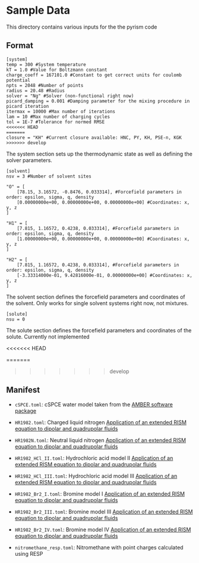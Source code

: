 # Sample Data

This directory contains various inputs for the the pyrism code

## Format
```
[system]
temp = 300 #System temperature
kT = 1.0 #Value for Boltzmann constant 
charge_coeff = 167101.0 #Constant to get correct units for coulomb potential
npts = 2048 #Number of points
radius = 20.48 #Radius
solver = "Ng" #Solver (non-functional right now)
picard_damping = 0.001 #Damping parameter for the mixing procedure in picard iteration
itermax = 10000 #Max number of iterations
lam = 10 #Max number of charging cycles 
tol = 1E-7 #Tolerance for normed RMSE 
<<<<<<< HEAD
=======
closure = "KH" #Current closure available: HNC, PY, KH, PSE-n, KGK 
>>>>>>> develop
```

The system section sets up the thermodynamic state as well as defining the solver parameters.

```
[solvent]
nsv = 3 #Number of solvent sites

"O" = [
    [78.15, 3.16572, -0.8476, 0.033314], #Forcefield parameters in order: epsilon, sigma, q, density
    [0.00000000e+00, 0.00000000e+00, 0.00000000e+00] #Coordinates: x, y, z
]

"H1" = [
    [7.815, 1.16572, 0.4238, 0.033314], #Forcefield parameters in order: epsilon, sigma, q, density
    [1.00000000e+00, 0.00000000e+00, 0.00000000e+00] #Coordinates: x, y, z
] 

"H2" = [
    [7.815, 1.16572, 0.4238, 0.033314], #Forcefield parameters in order: epsilon, sigma, q, density
    [-3.33314000e-01, 9.42816000e-01, 0.00000000e+00] #Coordinates: x, y, z
]
```

The solvent section defines the forcefield parameters and coordinates of the solvent. Only works for single solvent systems right now, not mixtures.

```
[solute]
nsu = 0
```

The solute section defines the forcefield parameters and coordinates of the solute. Currently not implemented

<<<<<<< HEAD

=======
>>>>>>> develop
<!--- 
## Including package data

Modify your package's `setup.py` file and the `setup()` command. Include the 
[`package_data`](http://setuptools.readthedocs.io/en/latest/setuptools.html#basic-use) keyword and point it at the 
correct files.
--->
## Manifest

* `cSPCE.toml`: cSPCE water model taken from the [AMBER software package](https://ambermd.org/index.php)

* `HR1982.toml`: Charged liquid nitrogen [Application of an extended RISM equation to dipolar and quadrupolar fluids](https://aip.scitation.org/doi/abs/10.1063/1.443606)

* `HR1982N.toml`: Neutral liquid nitrogen [Application of an extended RISM equation to dipolar and quadrupolar fluids](https://aip.scitation.org/doi/abs/10.1063/1.443606)

* `HR1982_HCl_II.toml`: Hydrochloric acid model II [Application of an extended RISM equation to dipolar and quadrupolar fluids](https://aip.scitation.org/doi/abs/10.1063/1.443606)

* `HR1982_HCl_III.toml`: Hydrochloric acid model III [Application of an extended RISM equation to dipolar and quadrupolar fluids](https://aip.scitation.org/doi/abs/10.1063/1.443606)

* `HR1982_Br2_I.toml`: Bromine model I [Application of an extended RISM equation to dipolar and quadrupolar fluids](https://aip.scitation.org/doi/abs/10.1063/1.443606)

* `HR1982_Br2_III.toml`: Bromine model III [Application of an extended RISM equation to dipolar and quadrupolar fluids](https://aip.scitation.org/doi/abs/10.1063/1.443606)

* `HR1982_Br2_IV.toml`: Bromine model IV [Application of an extended RISM equation to dipolar and quadrupolar fluids](https://aip.scitation.org/doi/abs/10.1063/1.443606)

* `nitromethane_resp.toml`: Nitromethane with point charges calculated using RESP